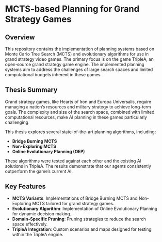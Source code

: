 # MCTS-based Planning for Grand Strategy Games

## Overview

This repository contains the implementation of planning systems based on Monte Carlo Tree Search (MCTS) and evolutionary algorithms for use in grand strategy video games. The primary focus is on the game TripleA, an open-source grand strategy game engine. The implemented planning systems aim to address the challenges of large search spaces and limited computational budgets inherent in these games.

## Thesis Summary

Grand strategy games, like Hearts of Iron and Europa Universalis, require managing a nation’s resources and military strategy to achieve long-term goals. The complexity and size of the search space, combined with limited computational resources, make AI planning in these games particularly challenging.

This thesis explores several state-of-the-art planning algorithms, including:

- **Bridge Burning MCTS**
- **Non-Exploring MCTS**
- **Online Evolutionary Planning (OEP)**

These algorithms were tested against each other and the existing AI solutions in TripleA. The results demonstrate that our agents consistently outperform the game’s current AI.

## Key Features

- **MCTS Variants**: Implementations of Bridge Burning MCTS and Non-Exploring MCTS tailored for grand strategy games.
- **Evolutionary Algorithm**: Implementation of Online Evolutionary Planning for dynamic decision making.
- **Domain-Specific Pruning**: Pruning strategies to reduce the search space effectively.
- **TripleA Integration**: Custom scenarios and maps designed for testing within the TripleA engine.
